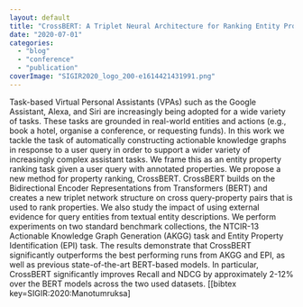 ```yaml
---
layout: default
title: "CrossBERT: A Triplet Neural Architecture for Ranking Entity Properties"
date: "2020-07-01"
categories:
  - "blog"
  - "conference"
  - "publication"
coverImage: "SIGIR2020_logo_200-e1614421431991.png"
---
```


Task-based Virtual Personal Assistants (VPAs) such as the Google Assistant, Alexa, and Siri are increasingly being adopted for a wide variety of tasks. These tasks are grounded in real-world entities and actions (e.g., book a hotel, organise a conference, or requesting funds). In this work we tackle the task of automatically constructing actionable knowledge graphs in response to a user query in order to support a wider variety of increasingly complex assistant tasks. We frame this as an entity property ranking task given a user query with annotated properties. We propose a new method for property ranking, CrossBERT. CrossBERT builds on the Bidirectional Encoder Representations from Transformers (BERT) and creates a new triplet network structure on cross query-property pairs that is used to rank properties. We also study the impact of using external evidence for query entities from textual entity descriptions. We perform experiments on two standard benchmark collections, the NTCIR-13 Actionable Knowledge Graph Generation (AKGG) task and Entity Property Identification (EPI) task. The results demonstrate that CrossBERT significantly outperforms the best performing runs from AKGG and EPI, as well as previous state-of-the-art BERT-based models. In particular, CrossBERT significantly improves Recall and NDCG by approximately 2-12% over the BERT models across the two used datasets. \[\[bibtex key=SIGIR:2020:Manotumruksa\]
